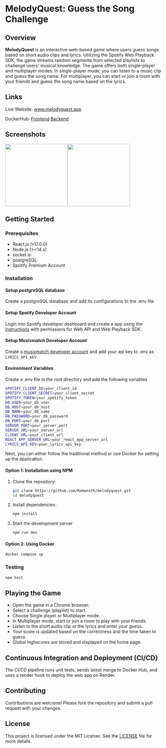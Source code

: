 
# MelodyQuest: Guess the Song Challenge

## Overview

**MelodyQuest** is an interactive web-based game where users guess songs based on short audio clips and lyrics. Utilizing the Spotify Web Playback SDK, the game streams random segments from selected playlists to challenge users' musical knowledge. The game offers both single-player and multiplayer modes. In single-player mode, you can listen to a music clip and guess the song name. For multiplayer, you can start or join a room with your friends and guess the song name based on the lyrics.

## Links

Live Website: www.melodyquest.app

DockerHub: [Frontend](https://hub.docker.com/repository/docker/romansth/melodyquest-frontend) [Backend](https://hub.docker.com/repository/docker/romansth/melodyquest-backend)

## Screenshots
 <img src="https://media.discordapp.net/attachments/683899874034319360/1249806221393789008/Screenshot_2024-06-09_at_4.44.07_PM.png?ex=6668a43f&is=666752bf&hm=48aa91909b86b27a31757307a321532fd1e77c4b7617915864ea8081630d0192&=&width=1964&height=1124" height=200><img src ="https://media.discordapp.net/attachments/683899874034319360/1249806158626029598/Screenshot_2024-06-09_at_5.22.39_PM.png?ex=6668a430&is=666752b0&hm=66f3158a147d445f5ebbac0901904ecc127ea97c167836844208709b7291b0a3&=&width=1988&height=1124" height=200>

## Getting Started

### Prerequisites

- React.js (v17.0.0)
- Node.js (>=14.x)
- socket.io
- postgreSQL
- Spotify Premium Account

### Installation

#### Setup postgreSQL database
Create a postgreSQL database and add its configurations to the .env file.

#### Setup Spotify Developer Account
Login into Spotify developer dashboard and create a app using the [instructions](https://developer.spotify.com/documentation/web-api/concepts/apps) with permissions for Web API and Web Playback SDK. 

#### Setup Musixmatch Developer Account
Create a [musixmatch developer account](https://developer.musixmatch.com) and add your api key to .env as ```LYRICS_API_KEY```.

#### Environment Variables
Create a .env file in the root directory and add the following variables

```sh
SPOTIFY_CLIENT_ID=your_client_id
SPOTIFY_CLIENT_SECRET=your_client_secret
SPOTIFY_TOKEN=your_spotify_token
DB_USER=your_db_user
DB_HOST=your_db_host
DB_NAME=your_db_name
DB_PASSWORD=your_db_password
DB_PORT=your_db_port
SERVER_PORT=your_server_port
SERVER_URL=your_server_url
CLIENT_URL=your_client_url
REACT_APP_SERVER_URL=your_react_app_server_url
LYRICS_API_KEY=your_lyrics_api_key
```

Next, you can either follow the traditional method or use Docker for setting up the application.


#### Option 1: Installation using NPM

1. Clone the repository:
    ```sh
    git clone https://github.com/Romansth/melodyquest.git
    cd melodyquest
    ```
2. Install dependencies:
    ```sh
    npm install
    ```

3.  Start the development server
    ```sh
    npm run dev
    ```

#### Option 2: Using Docker 
``` sh
docker compose up
```
    
### Testing
```sh
npm test
```

## Playing the Game

- Open the game in a Chrome browser.
- Select a challenge (playlist) to start.
- Choose Single player or Multiplayer mode.
- In Multiplayer mode, start or join a room to play with your friends.
- Listen to the short audio clip or the lyrics and enter your guess.
- Your score is updated based on the correctness and the time taken to guess.
- Global highscores are stored and displayed on the home page.

## Continuous Integration and Deployment (CI/CD)

The CI/CD pipeline runs unit tests, sends latest merge to Docker Hub, and uses a render hook to deploy the web app on Render.


## Contributing

Contributions are welcome! Please fork the repository and submit a pull request with your changes. 

## License

This project is licensed under the MIT License. See the [LICENSE](LICENSE) file for more details.
